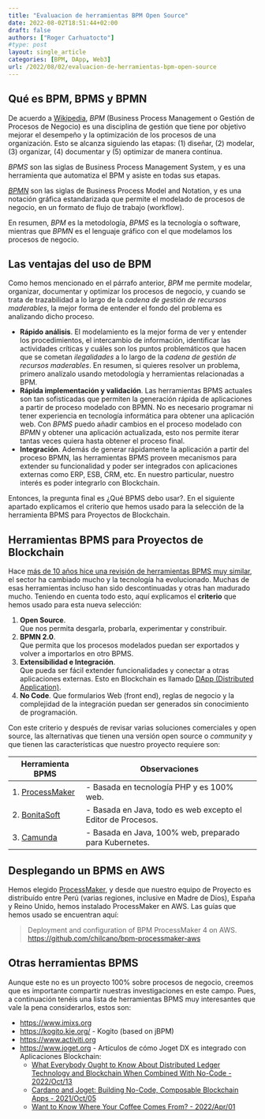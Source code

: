```yaml
---
title: "Evaluacion de herramientas BPM Open Source"
date: 2022-08-02T18:51:44+02:00
draft: false
authors: ["Roger Carhuatocto"]
#type: post
layout: single_article
categories: [BPM, DApp, Web3]
url: /2022/08/02/evaluacion-de-herramientas-bpm-open-source
---
```


## Qué es BPM, BPMS y BPMN

De acuerdo a [Wikipedia](https://es.wikipedia.org/wiki/Gesti%C3%B3n_de_procesos_de_negocio), _BPM_ (Business Process Management o Gestión de Procesos de Negocio) es una disciplina de gestión que tiene por objetivo mejorar el desempeño y la optimización de los procesos de una organización. Esto se alcanza siguiendo las etapas: (1) diseñar, (2) modelar, (3) organizar, (4) documentar y (5) optimizar de manera contínua.

_BPMS_ son las siglas de Business Process Management System, y es una herramienta que automatiza el BPM y asiste en todas sus etapas.

[_BPMN_](https://es.wikipedia.org/wiki/Business_Process_Model_and_Notation) son las siglas de Business Process Model and Notation, y es una notación gráfica estandarizada que permite el modelado de procesos de negocio, en un formato de flujo de trabajo (workflow). 

En resumen, _BPM_ es la metodología, _BPMS_ es la tecnología o software, mientras que _BPMN_ es el lenguaje gráfico con el que modelamos los procesos de negocio.

## Las ventajas del uso de BPM

Como hemos mencionado en el párrafo anterior, _BPM_ me permite modelar, organizar, documentar y optimizar los procesos de negocio, y cuando se trata de trazabilidad a lo largo de la _cadena de gestión de recursos maderables_, la mejor forma de entender el fondo del problema es analizando dicho proceso. 

- **Rápido análisis**. El modelamiento es la mejor forma de ver y entender los procedimientos, el intercambio de información, identificar las actividades críticas y cuáles son los puntos problemáticos que hacen que se cometan _ilegalidades_ a lo largo de la _cadena de gestión de recursos maderables_. En resumen, si quieres resolver un problema, primero analízalo usando metodología y herramientas relacionadas a BPM.
- **Rápida implementación y validación**. Las herramientas BPMS actuales son tan sofisticadas que permiten la generación rápida de aplicaciones a partir de proceso modelado con BPMN. No es necesario programar ni tener experiencia en tecnología informática para obtener una aplicación web. Con _BPMS_ puedo añadir cambios en el proceso modelado con _BPMN_ y obtener una aplicación actualizada, esto nos permite iterar tantas veces quiera hasta obtener el proceso final.
- **Integración**. Además de generar rápidamente la aplicación a partir del proceso BPMN, las herramientas BPMS proveen mecanismos para extender su funcionalidad y poder ser integrados con aplicaciones externas como ERP, ESB, CRM, etc. En nuestro particular, nuestro interés es poder integrarlo con Blockchain. 

Entonces, la pregunta final es ¿Qué BPMS debo usar?. En el siguiente apartado explicamos el criterio que hemos usado para la selección de la herramienta BPMS para Proyectos de Blockchain.

## Herramientas BPMS para Proyectos de Blockchain 

Hace [más de 10 años hice una revisión de herramientas BPMS muy similar](https://holisticsecurity.wordpress.com/2011/07/21/jbpm-bonita-intalio-processmaker-activiti-que-bpm-suite-uso/), el sector ha cambiado mucho y la tecnología ha evolucionado. Muchas de esas herramientas incluso han sido descontinuadas y otras han madurado mucho. Teniendo en cuenta todo esto, aquí explicamos el **criterio** que hemos usado para esta nueva selección:

1. **Open Source**.  
Que nos permita desgarla, probarla, experimentar y constribuir.
2. **BPMN 2.0**.  
Que permita que los procesos modelados puedan ser exportados y volver a importarlos en otro BPMS.
3. **Extensibilidad e Integración**.  
Que pueda ser fácil extender funcionalidades y conectar a otras aplicaciones externas. Esto en Blockchain es llamado [DApp (Distributed Application)](https://es.wikipedia.org/wiki/Aplicaci%C3%B3n_descentralizada).
4. **No Code**. Que formularios Web (front end), reglas de negocio y la complejidad de la integración puedan ser generados sin conocimiento de programación. 

Con este criterio y después de revisar varias soluciones comerciales y open source, las alternativas que tienen una versión open source o _community_ y que tienen las características que nuestro proyecto requiere son:

| Herramienta BPMS                                 | Observaciones |
|---                                               | ---           |
| 1. [ProcessMaker](https://www.processmaker.com/) |- Basada en tecnología PHP y es 100% web.                     |
| 2. [BonitaSoft](https://www.bonitasoft.com/)     |- Basada en Java, todo es web excepto el Editor de Procesos.  |
| 3. [Camunda](https://camunda.com/)               |- Basada en Java, 100% web, preparado para Kubernetes.        |

## Desplegando un BPMS en AWS

Hemos elegido [ProcessMaker](https://www.processmaker.com/), y desde que nuestro equipo de Proyecto es distribuído entre Perú (varias regiones, inclusive en Madre de Dios), España y Reino Unido, hemos instalado ProcessMaker en AWS. Las guías que hemos usado se encuentran aquí:

> Deployment and configuration of BPM ProcessMaker 4 on AWS.  
> https://github.com/chilcano/bpm-processmaker-aws

## Otras herramientas BPMS

Aunque este no es un proyecto 100% sobre procesos de negocio, creemos que es importante compartir nuestras investigaciones en este campo. Pues, a continuación tenéis una lista de herramientas BPMS muy interesantes que vale la pena considerarlos, estos son:

- https://www.imixs.org
- https://kogito.kie.org/ - Kogito (based on jBPM)
- https://www.activiti.org
- https://www.joget.org - Artículos de cómo Joget DX es integrado con Aplicaciones Blockchain:  
  * [What Everybody Ought to Know About Distributed Ledger Technology and Blockchain When Combined With No-Code - 2022/Oct/13](https://blog.joget.org/2022/10/distributed-ledger-technology-and-blockchain-with-no-code.html)    
  * [ Cardano and Joget: Building No-Code, Composable Blockchain Apps - 2021/Oct/05](https://blog.joget.org/2021/10/cardano-and-joget-building-no-code-composable-blockchain-apps.html)  
  * [ Want to Know Where Your Coffee Comes From? - 2022/Apr/01](https://blog.joget.org/2022/04/want-to-know-where-your-coffee-comes.html)  
